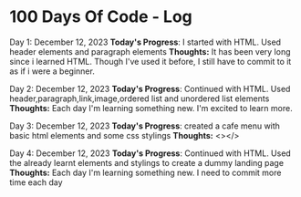 # 100 Days Of Code - Log
Day 1: December 12, 2023
 **Today's Progress**: I started with HTML. Used header elements and paragraph elements
 **Thoughts:** It has been very long since i learned HTML. Though I've used it before, I still have to commit to it as if i were a beginner.

 Day 2: December 12, 2023
 **Today's Progress**: Continued with HTML. Used header,paragraph,link,image,ordered list and unordered list elements
 **Thoughts:**  Each day I'm learning something new. I'm excited to learn more.

  Day 3: December 12, 2023
 **Today's Progress**: created a cafe menu with basic html elements and some css stylings
 **Thoughts:**  <></>

  Day 4: December 12, 2023
 **Today's Progress**: Continued with HTML. Used the already learnt elements and stylings to create a dummy landing page
 **Thoughts:**  Each day I'm learning something new. I need to commit more time each day

<!-- ### Day 0: February 30, 2016 (Example 1)
##### (delete me or comment me out)

**Today's Progress**: Fixed CSS, worked on canvas functionality for the app.

**Thoughts:** I really struggled with CSS, but, overall, I feel like I am slowly getting better at it. Canvas is still new for me, but I managed to figure out some basic functionality.

**Link to work:** [Calculator App](http://www.example.com)

### Day 0: February 30, 2016 (Example 2)
##### (delete me or comment me out)

**Today's Progress**: Fixed CSS, worked on canvas functionality for the app.

**Thoughts**: I really struggled with CSS, but, overall, I feel like I am slowly getting better at it. Canvas is still new for me, but I managed to figure out some basic functionality.

**Link(s) to work**: [Calculator App](http://www.example.com)


### Day 1: June 27, Monday

**Today's Progress**: I've gone through many exercises on FreeCodeCamp.

**Thoughts** I've recently started coding, and it's a great feeling when I finally solve an algorithm challenge after a lot of attempts and hours spent.

**Link(s) to work**
1. [Find the Longest Word in a String](https://www.freecodecamp.com/challenges/find-the-longest-word-in-a-string)
2. [Title Case a Sentence](https://www.freecodecamp.com/challenges/title-case-a-sentence) -->
